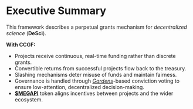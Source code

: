 # Executive Summary

This framework describes a perpetual grants mechanism for _decentralized science_ (**DeSci**).

**With CCGF:**

* Projects receive continuous, real-time funding rather than discrete grants.
* Convertible returns from successful projects flow back to the treasury.
* Slashing mechanisms deter misuse of funds and maintain fairness.
* Governance is handled through [_Gardens_](../governance/governance-participation/gardens.md)-based conviction voting to ensure low-attention, decentralized decision-making.
* [**$MEGAPI**](../tokenomics/megapi.md) token aligns incentives between projects and the wider ecosystem.
